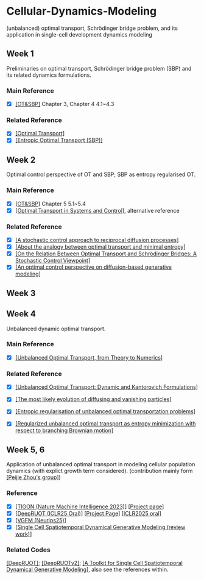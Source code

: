 # Cellular-Dynamics-Modeling
(unbalanced) optimal transport,  Schrödinger bridge problem, and its application in single-cell development dynamics modeling

## Week 1
Preliminaries on optimal transport, Schrödinger bridge problem (SBP) and its related dynamics formulations.
### Main Reference
- [x] [[OT&SBP]](https://github.com/RobinLufdu/Cellular-Dynamics-Modeling/blob/main/OT%26SBP/Modeling%20and%20control%20of%20collective%20dynamics%20From%20Schroedinger%20bridges%20to%20Optimal%20Mass%20Transport.pdf) Chapter 3, Chapter 4 4.1~4.3

### Related Reference
- [x] [[Optimal Transport]](https://www.damtp.cam.ac.uk/research/cia/files/teaching/Optimal_Transport_Notes.pdf)
- [x] [[Entropic Optimal Transport (SBP)]](https://www.math.columbia.edu/~mnutz/docs/EOT_lecture_notes.pdf)

## Week 2
Optimal control perspective of OT and SBP; SBP as entropy regularised OT.
### Main Reference
- [x] [[OT&SBP]](https://github.com/RobinLufdu/Cellular-Dynamics-Modeling/blob/main/OT%26SBP/Modeling%20and%20control%20of%20collective%20dynamics%20From%20Schroedinger%20bridges%20to%20Optimal%20Mass%20Transport.pdf) Chapter 5 5.1~5.4
- [x] [[Optimal Transport in Systems and Control]](https://www.annualreviews.org/content/journals/10.1146/annurev-control-070220-100858), alternative reference
### Related Reference
- [x] [[A stochastic control approach to reciprocal diffusion processes]](https://link.springer.com/article/10.1007/BF01442404)
- [x] [[About the analogy between optimal transport and minimal entropy]](https://arxiv.org/abs/1510.08230)
- [x] [[On the Relation Between Optimal Transport and Schrödinger Bridges: A Stochastic Control Viewpoint]](https://arxiv.org/abs/1412.4430)
- [x] [[An optimal control perspective on diffusion-based generative modeling]](https://arxiv.org/abs/2211.01364)

## Week 3


## Week 4
Unbalanced dynamic optimal transport.
### Main Reference
- [x] [[Unbalanced Optimal Transport, from Theory to Numerics]](https://arxiv.org/abs/2211.08775)

### Related Reference
- [x] [[Unbalanced Optimal Transport: Dynamic and Kantorovich Formulations]](https://arxiv.org/abs/1508.05216)
- [x] [[The most likely evolution of diffusing and vanishing particles]](https://arxiv.org/abs/2108.02879)
- [x] [[Entropic regularisation of unbalanced optimal transportation problems]](https://arxiv.org/abs/2305.02410)
- [x] [[Regularized unbalanced optimal transport as entropy minimization with respect to branching Brownian motion]](https://arxiv.org/abs/2111.01666)  


## Week 5, 6
Application of unbalanced optimal transport in modeling cellular population dynamics (with explict growth term considered). (contribution mainly form [[Peijie Zhou's group]](https://cliffzhou92.github.io/))
### Reference
- [x] [[TIGON (Nature Machine Intelligence 2023)]](https://www.nature.com/articles/s42256-023-00763-w) [[Project page]](https://github.com/yutongo/TIGON)
- [x] [[DeepRUOT (ICLR25 Oral)]](https://arxiv.org/abs/2410.00844) [[Project Page]](https://github.com/zhenyiizhang/DeepRUOT) [[ICLR2025 oral]](https://iclr.cc/media/iclr-2025/Slides/31800_i2NXVyQ.pdf)
- [x] [[VGFM (Neurips25)]](https://arxiv.org/abs/2505.13413)
- [x] [[Single Cell Spatiotemporal Dynamical Generative Modeling (review work)]](https://www.mdpi.com/1099-4300/27/5/453) 

### Related Codes
[[DeepRUOT]](https://github.com/zhenyiizhang/DeepRUOT); [[DeepRUOTv2]](https://github.com/zhenyiizhang/DeepRUOTv2); [[A Toolkit for Single Cell Spatiotemporal Dynamical Generative Modeling]](https://github.com/zhenyiizhang/CytoBridge), also see the references within.

